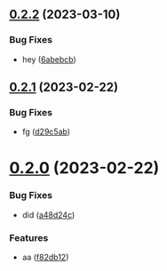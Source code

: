 ## [0.2.2](https://github.com/sarafpradumna/releases-test/compare/v0.2.1...v0.2.2) (2023-03-10)


### Bug Fixes

* hey ([6abebcb](https://github.com/sarafpradumna/releases-test/commit/6abebcbf9a23a95c683f1d9bcd2530f10ec19c09))



## [0.2.1](https://github.com/sarafpradumna/releases-test/compare/v0.2.0...v0.2.1) (2023-02-22)


### Bug Fixes

* fg ([d29c5ab](https://github.com/sarafpradumna/releases-test/commit/d29c5abef7efa2fb7331f49235868557dac9628b))



# [0.2.0](https://github.com/sarafpradumna/releases-test/compare/v0.1.0...v0.2.0) (2023-02-22)


### Bug Fixes

* did ([a48d24c](https://github.com/sarafpradumna/releases-test/commit/a48d24cd410add69916fb773cbe850656f09ffd6))


### Features

* aa ([f82db12](https://github.com/sarafpradumna/releases-test/commit/f82db12e633a0eb3c231fd0e0decd4abf363430b))



